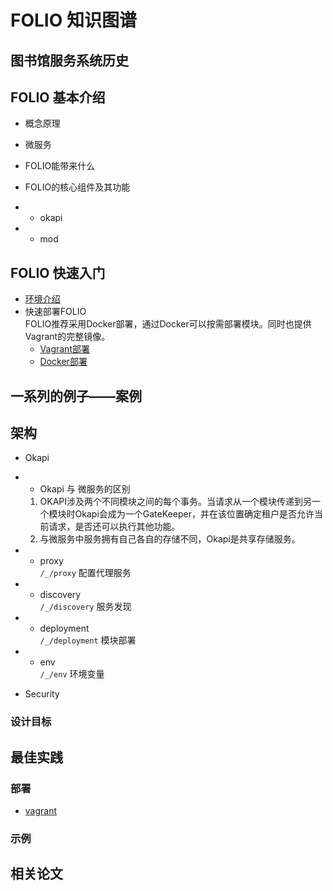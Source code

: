 # **FOLIO 知识图谱**
## **图书馆服务系统历史**

## **FOLIO 基本介绍**

- 概念原理

- 微服务

- FOLIO能带来什么

- FOLIO的核心组件及其功能
- - okapi
- - mod

## FOLIO 快速入门
- [环境介绍](./FOLIO快速入门/环境介绍.md)
- 快速部署FOLIO  
  FOLIO推荐采用Docker部署，通过Docker可以按需部署模块。同时也提供Vagrant的完整镜像。
  - [Vagrant部署](./FOLIO快速入门/vagrant部署.md)
  - [Docker部署](./FOLIO快速入门/docker部署.md)

## **一系列的例子——案例**

## **架构**
- Okapi

- - Okapi 与 微服务的区别
  1. OKAPI涉及两个不同模块之间的每个事务。当请求从一个模块传递到另一个模块时Okapi会成为一个GateKeeper，并在该位置确定租户是否允许当前请求，是否还可以执行其他功能。
  2. 与微服务中服务拥有自己各自的存储不同，Okapi是共享存储服务。
- - proxy  
      `/_/proxy` 配置代理服务
      
- - discovery  
`/_/discovery` 服务发现

- - deployment  
`/_/deployment` 模块部署

- - env  
`/_/env` 环境变量

- Security


### **设计目标**



## **最佳实践**

### **部署**
- [vagrant](https://app.vagrantup.com/folio)


### **示例**
  
## **相关论文**

